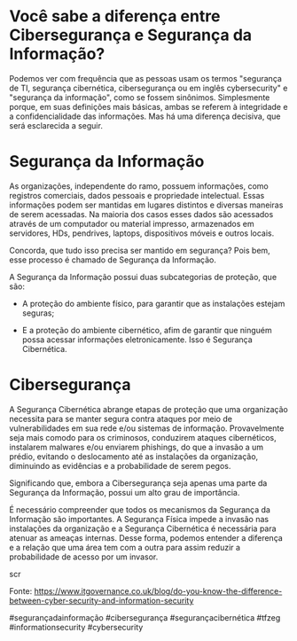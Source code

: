 # Você sabe a diferença entre Cibersegurança e Segurança da Informação?

Podemos ver com frequência que as pessoas usam os termos "segurança de TI, segurança cibernética, cibersegurança ou em inglês cybersecurity" e "segurança da informação", como se fossem sinônimos. Simplesmente porque, em suas definições mais básicas, ambas se referem à integridade e a confidencialidade das informações. Mas há uma diferença decisiva, que será esclarecida a seguir.

# Segurança da Informação

As organizações, independente do ramo, possuem informações, como registros comerciais, dados pessoais e propriedade intelectual. Essas informações podem ser mantidas em lugares distintos e diversas maneiras de serem acessadas. Na maioria dos casos esses dados são acessados através de um computador ou material impresso, armazenados em servidores, HDs, pendrives, laptops, dispositivos móveis e outros locais.

Concorda, que tudo isso precisa ser mantido em segurança? Pois bem, esse processo é chamado de Segurança da Informação.

A Segurança da Informação possui duas subcategorias de proteção, que são:

- A proteção do ambiente físico, para garantir que as instalações estejam seguras;

- E a proteção do ambiente cibernético, afim de garantir que ninguém possa acessar informações eletronicamente. Isso é Segurança Cibernética.

# Cibersegurança

A Segurança Cibernética abrange etapas de proteção que uma organização necessita para se manter segura contra ataques por meio de vulnerabilidades em sua rede e/ou sistemas de informação. Provavelmente seja mais comodo para os criminosos, conduzirem ataques cibernéticos, instalarem malwares e/ou enviarem phishings, do que a invasão a um prédio, evitando o deslocamento até as instalações da organização, diminuindo as evidências e a probabilidade de serem pegos.

Significando que, embora a Cibersegurança seja apenas uma parte da Segurança da Informação, possui um alto grau de importância.

É necessário compreender que todos os mecanismos da Segurança da Informação são importantes. A Segurança Física impede a invasão nas instalações da organização e a Segurança Cibernética é necessária para atenuar as ameaças internas. Desse forma, podemos entender a diferença e a relação que uma área tem com a outra para assim reduzir a probabilidade de acesso por um invasor.

scr

Fonte: https://www.itgovernance.co.uk/blog/do-you-know-the-difference-between-cyber-security-and-information-security

#segurançadainformação #cibersegurança #segurançacibernética #tfzeg #informationsecurity #cybersecurity
